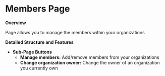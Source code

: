 # Members Page

**Overview**

Page allows you to manage the members within your organizations

**Detailed Structure and Features**

* **Sub-Page Buttons**
  * **Manage members:** Add/remove members from your organizations
  * **Change organization owner:** Change the owner of an organization you currently own
